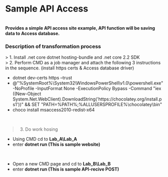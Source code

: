 # Sample API Access
<br>
<b>Provides a simple API access site example, API function will be saving data to Access database.</b>

<h3>Description of transformation process</h3>
> 1.  Install .net core dotnet hosting-bundle and .net core 2.2 SDK<br>
> 2.  Perform CMD as a job manager and attach the following 3 instructions in the sequence. (install https certs & Access database driver)<br>
<ul>
<li>dotnet dev-certs https –trust</li>
<li>@"%SystemRoot%\System32\WindowsPowerShell\v1.0\powershell.exe" -NoProfile -InputFormat None -ExecutionPolicy Bypass -Command "iex ((New-Object System.Net.WebClient).DownloadString('https://chocolatey.org/install.ps1'))" && SET "PATH=%PATH%;%ALLUSERSPROFILE%\chocolatey\bin"</li>
<li>choco install msaccess2010-redist-x64</li></ul><br>

> 3.  Do work hosing<br>
<ul>
<li>Using CMD cd to <b>Lab_A\Lab_A</b></li>
<li>enter <b>dotnet run (This is sample website)</b></li>
</ul><br>
<ul>
<li>Open a new CMD page and cd to <b>Lab_B\Lab_B</b></li>
<li>enter <b>dotnet run (This is sample API-recive POST)</b></li>
</ul><br>
